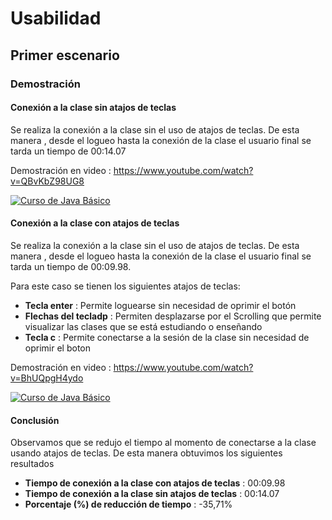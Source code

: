 
# Usabilidad
## Primer escenario

### Demostración

#### Conexión a la clase sin atajos de teclas

Se realiza la conexión a la clase sin el uso de atajos de teclas. De esta manera , desde el logueo hasta la conexión de la clase el usuario final se tarda un tiempo de 00:14.07

Demostración en video : https://www.youtube.com/watch?v=QBvKbZ98UG8 

[![Curso de Java Básico](https://img.youtube.com/vi/QBvKbZ98UG8/0.jpg)](https://www.youtube.com/watch?v=QBvKbZ98UG8)

#### Conexión a la clase con atajos de teclas

Se realiza la conexión a la clase sin el uso de atajos de teclas. De esta manera , desde el logueo hasta la conexión de la clase el usuario final se tarda un tiempo de 00:09.98.

Para este caso se tienen los siguientes atajos de teclas:

- **Tecla enter** : Permite loguearse sin necesidad de oprimir el botón
- **Flechas del tecladp** : Permiten desplazarse por el Scrolling que permite visualizar las clases que se está estudiando o enseñando
- **Tecla c** : Permite conectarse a la sesión de la clase sin necesidad de oprimir el boton

Demostración en video : https://www.youtube.com/watch?v=BhUQpgH4ydo

[![Curso de Java Básico](https://img.youtube.com/vi/BhUQpgH4ydo/0.jpg)](https://www.youtube.com/watch?v=BhUQpgH4ydo)


#### Conclusión

Observamos que se redujo el tiempo al momento de conectarse a la clase usando atajos de teclas.
De esta manera obtuvimos los siguientes resultados

- **Tiempo de conexión a la clase con atajos de teclas** :  00:09.98
- **Tiempo de conexión a la clase sin atajos de teclas** :  00:14.07
- **Porcentaje (%) de reducción de tiempo** : -35,71%







